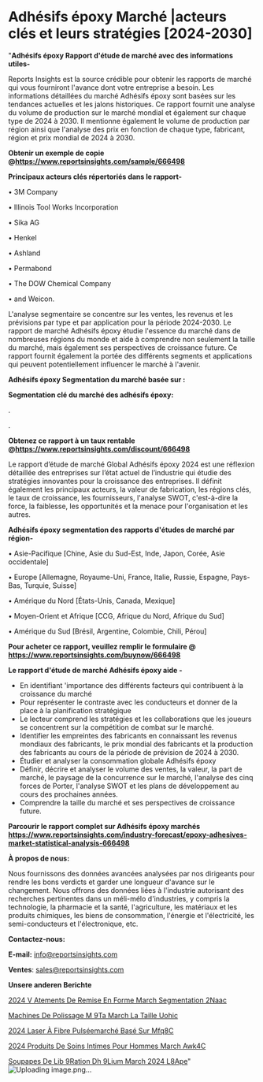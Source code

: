 # Adhésifs époxy Marché |acteurs clés et leurs stratégies [2024-2030]

"<strong>Adhésifs époxy Rapport d'étude de marché avec des informations utiles-</strong>

Reports Insights est la source crédible pour obtenir les rapports de marché qui vous fourniront l'avance dont votre entreprise a besoin. Les informations détaillées du marché Adhésifs époxy sont basées sur les tendances actuelles et les jalons historiques. Ce rapport fournit une analyse du volume de production sur le marché mondial et également sur chaque type de 2024 à 2030. Il mentionne également le volume de production par région ainsi que l'analyse des prix en fonction de chaque type, fabricant, région et prix mondial de 2024 à 2030.

<strong><b>Obtenir un exemple de copie @</b></strong><a href=https://www.reportsinsights.com/sample/666498><strong><b>https://www.reportsinsights.com/sample/666498</b></strong></a>

<b>Principaux acteurs clés répertoriés dans le rapport-</b>

<b> </b>• 3M Company

• Illinois Tool Works Incorporation

• Sika AG

• Henkel

• Ashland

• Permabond

• The DOW Chemical Company

• and Weicon.

L'analyse segmentaire se concentre sur les ventes, les revenus et les prévisions par type et par application pour la période 2024-2030. Le rapport de marché Adhésifs époxy étudie l'essence du marché dans de nombreuses régions du monde et aide à comprendre non seulement la taille du marché, mais également ses perspectives de croissance future. Ce rapport fournit également la portée des différents segments et applications qui peuvent potentiellement influencer le marché à l'avenir.

<strong>Adhésifs époxy Segmentation du marché basée sur :</strong>

<strong> Segmentation clé du marché des adhésifs époxy: </strong>

.

.

<strong><b>Obtenez ce rapport à un taux rentable @</b></strong><a href=https://www.reportsinsights.com/discount/666498><strong><b>https://www.reportsinsights.com/discount/666498</b></strong></a>

Le rapport d’étude de marché Global Adhésifs époxy 2024 est une réflexion détaillée des entreprises sur l’état actuel de l’industrie qui étudie des stratégies innovantes pour la croissance des entreprises. Il définit également les principaux acteurs, la valeur de fabrication, les régions clés, le taux de croissance, les fournisseurs, l'analyse SWOT, c'est-à-dire la force, la faiblesse, les opportunités et la menace pour l'organisation et les autres.

<strong>Adhésifs époxy segmentation des rapports d'études de marché par région-</strong>

• Asie-Pacifique [Chine, Asie du Sud-Est, Inde, Japon, Corée, Asie occidentale]

• Europe [Allemagne, Royaume-Uni, France, Italie, Russie, Espagne, Pays-Bas, Turquie, Suisse]

• Amérique du Nord [États-Unis, Canada, Mexique]

• Moyen-Orient et Afrique [CCG, Afrique du Nord, Afrique du Sud]

• Amérique du Sud [Brésil, Argentine, Colombie, Chili, Pérou]

<strong>Pour acheter ce rapport, veuillez remplir le formulaire @   <a href=https://www.reportsinsights.com/buynow/666498>https://www.reportsinsights.com/buynow/666498</a></strong>

<strong>Le rapport d'étude de marché Adhésifs époxy aide -</strong>
<ul>
  <li>En identifiant 'importance des différents facteurs qui contribuent à la croissance du marché</li>
  <li>Pour représenter le contraste avec les conducteurs et donner de la place à la planification stratégique</li>
  <li>Le lecteur comprend les stratégies et les collaborations que les joueurs se concentrent sur la compétition de combat sur le marché.</li>
  <li>Identifier les empreintes des fabricants en connaissant les revenus mondiaux des fabricants, le prix mondial des fabricants et la production des fabricants au cours de la période de prévision de 2024 à 2030.</li>
  <li>Étudier et analyser la consommation globale Adhésifs époxy</li>
  <li>Définir, décrire et analyser le volume des ventes, la valeur, la part de marché, le paysage de la concurrence sur le marché, l'analyse des cinq forces de Porter, l'analyse SWOT et les plans de développement au cours des prochaines années.</li>
  <li>Comprendre la taille du marché et ses perspectives de croissance future.</li>
</ul>

<strong>Parcourir le rapport complet sur Adhésifs époxy marchés <a href=https://www.reportsinsights.com/industry-forecast/epoxy-adhesives-market-statistical-analysis-666498>https://www.reportsinsights.com/industry-forecast/epoxy-adhesives-market-statistical-analysis-666498</a></strong>

<strong>À propos de nous:</strong>

Nous fournissons des données avancées analysées par nos dirigeants pour rendre les bons verdicts et garder une longueur d'avance sur le changement. Nous offrons des données liées à l'industrie autorisant des recherches pertinentes dans un méli-mélo d'industries, y compris la technologie, la pharmacie et la santé, l'agriculture, les matériaux et les produits chimiques, les biens de consommation, l'énergie et l'électricité, les semi-conducteurs et l'électronique, etc.

<strong>Contactez-nous:</strong>

<strong>E-mail:</strong> <a href=mailto:info@reportsinsights.com>info@reportsinsights.com</a>

<strong>Ventes</strong>: <a href=mailto:sales@reportsinsights.com>sales@reportsinsights.com</a>

<strong>Unsere anderen Berichte</strong>

<a href=https://www.linkedin.com/pulse/2024-v%C3%AAtements-de-remise-en-forme-march%C3%A9-segmentation-2naac/>2024 V Atements De Remise En Forme March Segmentation 2Naac</a>

<a href=https://www.linkedin.com/pulse/machines-de-polissage-m%C3%A9ta-march%C3%A9-la-taille-uohic/>Machines De Polissage M 9Ta March La Taille Uohic</a>

<a href=https://www.linkedin.com/pulse/2024-laser-à-fibre-pulséemarché-basé-sur-mfq8c/>2024 Laser À Fibre Pulséemarché Basé Sur Mfq8C</a>

<a href=https://www.linkedin.com/pulse/2024-produits-de-soins-intimes-pour-hommes-march%C3%A9-awk4c/>2024 Produits De Soins Intimes Pour Hommes March Awk4C</a>

<a href=https://www.linkedin.com/pulse/soupapes-de-lib%C3%A9ration-dh%C3%A9lium-march%C3%A9-2024-l8ape/>Soupapes De Lib 9Ration Dh 9Lium March 2024 L8Ape</a>"
![Uploading image.png…]()
